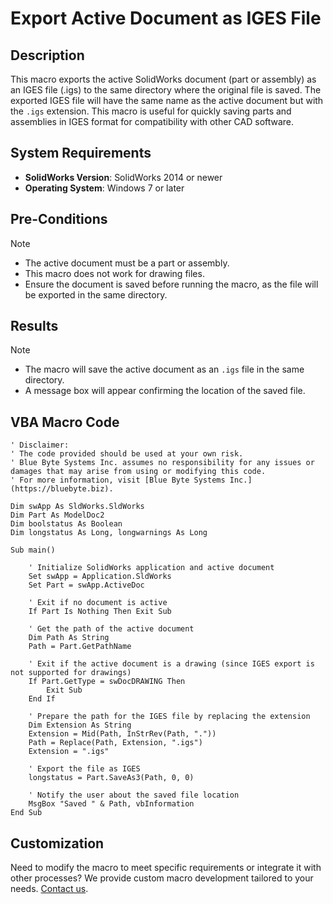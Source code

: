 # Export Active Document as IGES File

## Description
This macro exports the active SolidWorks document (part or assembly) as an IGES file (.igs) to the same directory where the original file is saved. The exported IGES file will have the same name as the active document but with the `.igs` extension. This macro is useful for quickly saving parts and assemblies in IGES format for compatibility with other CAD software.

## System Requirements
- **SolidWorks Version**: SolidWorks 2014 or newer
- **Operating System**: Windows 7 or later

## Pre-Conditions
> [!NOTE]
> - The active document must be a part or assembly.
> - This macro does not work for drawing files.
> - Ensure the document is saved before running the macro, as the file will be exported in the same directory.

## Results
> [!NOTE]
> - The macro will save the active document as an `.igs` file in the same directory.
> - A message box will appear confirming the location of the saved file.

## VBA Macro Code

```vbnet
' Disclaimer:
' The code provided should be used at your own risk.  
' Blue Byte Systems Inc. assumes no responsibility for any issues or damages that may arise from using or modifying this code.  
' For more information, visit [Blue Byte Systems Inc.](https://bluebyte.biz).

Dim swApp As SldWorks.SldWorks
Dim Part As ModelDoc2
Dim boolstatus As Boolean
Dim longstatus As Long, longwarnings As Long

Sub main()

    ' Initialize SolidWorks application and active document
    Set swApp = Application.SldWorks
    Set Part = swApp.ActiveDoc
    
    ' Exit if no document is active
    If Part Is Nothing Then Exit Sub
    
    ' Get the path of the active document
    Dim Path As String
    Path = Part.GetPathName
    
    ' Exit if the active document is a drawing (since IGES export is not supported for drawings)
    If Part.GetType = swDocDRAWING Then
        Exit Sub
    End If
    
    ' Prepare the path for the IGES file by replacing the extension
    Dim Extension As String
    Extension = Mid(Path, InStrRev(Path, "."))
    Path = Replace(Path, Extension, ".igs")
    Extension = ".igs"

    ' Export the file as IGES
    longstatus = Part.SaveAs3(Path, 0, 0)

    ' Notify the user about the saved file location
    MsgBox "Saved " & Path, vbInformation
End Sub
```

## Customization
Need to modify the macro to meet specific requirements or integrate it with other processes? We provide custom macro development tailored to your needs. [Contact us](https://bluebyte.biz/contact).